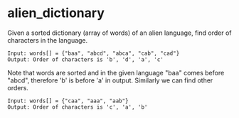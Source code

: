 # alien_dictionary

Given a sorted dictionary (array of words) of an alien language, find order of characters in the language.

```
Input: words[] = {"baa", "abcd", "abca", "cab", "cad"}
Output: Order of characters is 'b', 'd', 'a', 'c'
```

Note that words are sorted and in the given language "baa" comes before "abcd", therefore 'b' is before 'a' in output. Similarly we can find other orders.

```
Input: words[] = {"caa", "aaa", "aab"}
Output: Order of characters is 'c', 'a', 'b'
```
